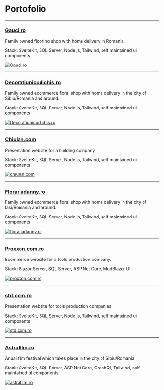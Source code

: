 
# Portofolio

***
### [Gauci.ro](https://gauci.ro)

Family owned flooring shop with home delivery in Romania.

Stack: SvelteKit, SQL Server, Node.js,  Tailwind, self maintained ui components 

[![Gauci.ro](https://github.com/user-attachments/assets/9906d460-a1a4-4f66-b7a2-309f19b05793)](https://gauci.ro)

***
### [Decoratiunicudichis.ro](https://www.decoratiunicudichis.ro)

Family owned ecommerce floral shop with home delivery in the city of Sibiu/Romania and around.

Stack: SvelteKit, SQL Server, Node.js,  Tailwind, self maintained ui components 

[![Decoratiunicudichis.ro](/assets/decoratiunicudichis.ro.png "Decoratiunicudichis.ro")](https://www.decoratiunicudichis.ro)

***
### [Chiulan.com](https://new.chiulan.com)

Presentation website for a building company

Stack: SvelteKit, SQL Server, Node.js, Tailwind, self maintained ui components 

[![chiulan.com](/assets/new.chiulan.com.png "chiulan.com")](https://new.chiulan.com)

***
### [Florariadanny.ro](https://www.florariadanny.ro)

Family owned ecommerce floral shop with home delivery in the city of Iasi/Romania and around.

Stack: SvelteKit, SQL Server, Node.js, Tailwind, self maintained ui components 

[![florariadanny.ro](/assets/www.florariadanny.ro.png "florariadanny.ro")](https://www.florariadanny.ro)

***
### [Proxxon.com.ro](https://www.proxxon.com.ro)

Ecommerce website for a tools production company.

Stack: Blazor Server, SQL Server, ASP.Net Core, MudBlazor UI

[![proxxon.com.ro](/assets/www.proxxon.com.ro.png "proxxon.com.ro")](https://www.proxxon.com.ro)

***
### [std.com.ro](https://www.std.com.ro)

Presentation website for tools production companies

Stack: SvelteKit, SQL Server, Node.js, Tailwind, self maintained ui components 

[![std.com.ro](/assets/www.std.com.ro.png "std.com.ro")](https://www.std.com.ro)

***
### [Astrafilm.ro](https://www.astrafilm.ro)

Anual film festival which takes place in the city of Sibiu/Romania

Stack: SvelteKit, SQL Server, ASP.Net Core, GraphQl, Tailwind, self maintained ui components 

[![astrafilm.ro](/assets/www.astrafilm.ro.png?v=1 "astrafilm.ro")](https://www.astrafilm.ro)



